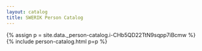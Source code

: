 ```yaml
---
layout: catalog
title: SWERIK Person Catalog
---
```

{% assign p = site.data._person-catalog.i-CHb5QD22TtN9sqpp7iBcmw %}
{% include person-catalog.html p=p %}

